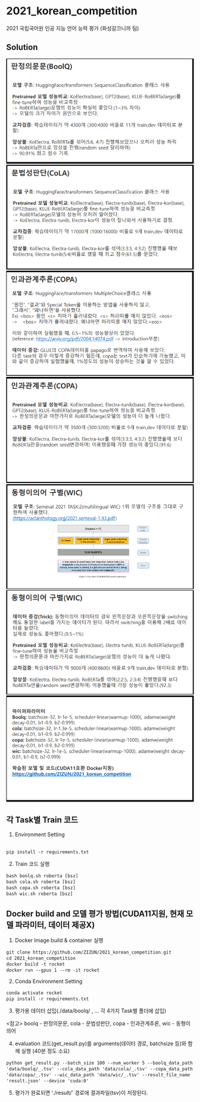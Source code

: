 # 2021_korean_competition
2021 국립국어원 인공 지능 언어 능력 평가 (화성갈끄니까 팀)

## Solution

 ![1](./image/1.PNG)
 ![1](./image/2.PNG)
 ![1](./image/3.PNG)
 ![1](./image/4.PNG)
 ![1](./image/5.PNG)
 ![1](./image/6.PNG)
 ![1](./image/7.PNG)

## 각 Task별 Train 코드

1. Environment Setting
```console

pip install -r requirements.txt

```
2. Train 코드 실행
```console
bash boolq.sh roberta [bsz]
bash cola.sh roberta [bsz]
bash copa.sh roberta [bsz]
bash wic.sh roberta [bsz]
```

## Docker build and 모델 평가 방법(CUDA11지원, 현재 모델 파라미터, 데이터 제공X)

1. Docker Image build & container 실행
```console
git clone https://github.com/ZIZUN/2021_korean_competition.git
cd 2021_korean_competition
docker build -t rocket
docker run --gpus 1 --rm -it rocket
```
2. Conda Environment Setting
```console
conda activate rocket
pip install -r requirements.txt
```
3. 평가용 데이터 삽입(./data/boolq/ , ... 각 4가지 Task별 폴더에 삽입)

<참고> boolq - 판정의문문, cola - 문법성판단, copa - 인과관계추론, wic - 동형이의어

4. evaluation 코드(get_result.py)를 arguments(데이터 경로, batchsize 등)와 함께 실행 (40분 정도 소요)
```console
python get_result.py --batch_size 100 --num_worker 5 --boolq_data_path 'data/boolq/_.tsv' --cola_data_path 'data/cola/_.tsv' --copa_data_path 'data/copa/_.tsv' --wic_data_path 'data/wic/_.tsv' --result_file_name 'result.json' --device 'cuda:0'
```

5. 평가가 완료되면 './result/' 경로에 결과파일(tsv)이 저장된다.

